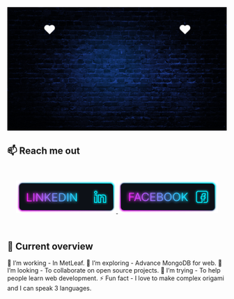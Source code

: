 <a href="https://www.facebook.com/mirhussainmurtaza/">
<img src="https://raw.githubusercontent.com/tonmoy-free/tonmoy-free/refs/heads/main/TonmoyCard.gif" />
</a>

## :mailbox: Reach me out

<br />

<p align="center">
  <a href="https://www.linkedin.com/in/md-tonmoy-khan-ab9080183/">
    <img height="75" src=" https://raw.githubusercontent.com/tonmoy-free/tonmoy-free/refs/heads/main/Linkedin%20(1).png" alt="LinkedIn">
  </a>
  <a href=" https://www.facebook.com/md.tonmoy.khan.132489">
    <img height="75" src=" https://raw.githubusercontent.com/tonmoy-free/tonmoy-free/refs/heads/main/Facebook.png" alt="Facebook">
  </a>
</p>

<br />





## :eyes: Current overview

 🔭 I’m working - In MetLeaf. 
 🌱 I’m exploring - Advance MongoDB for web. 
 👯 I’m looking - To collaborate on open source projects. 
 🤔 I’m trying - To help people learn web development. 
 ⚡ Fun fact - I love to make complex origami and I can speak 3 languages.


